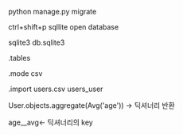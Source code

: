 python manage.py migrate

ctrl+shift+p sqllite open database

sqlite3 db.sqlite3

.tables

.mode csv

.import users.csv users_user



User.objects.aggregate(Avg('age')) -> 딕셔너리 반환

age__avg<- 딕셔너리의 key